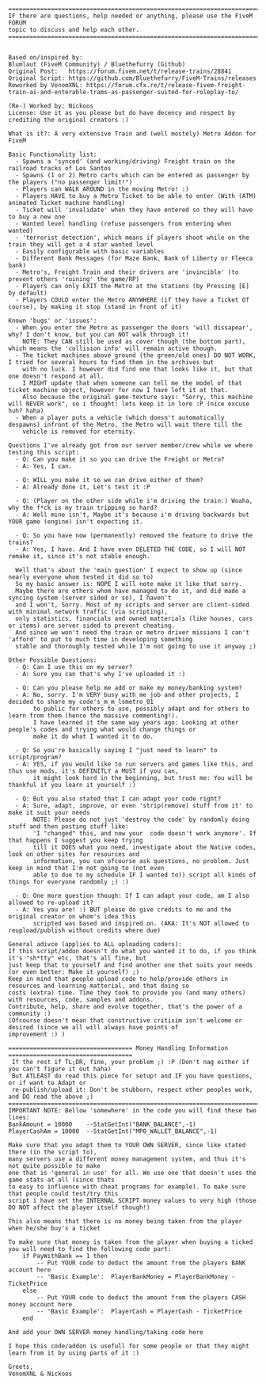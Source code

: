 	================================================================================
	IF there are questions, help needed or anything, please use the FiveM FORUM
	topic to discuss and help each other.
	================================================================================


	Based on/inspired by: 
	Blumlaut (FiveM Community) / Bluethefurry (Github)
	Original Post:	 https://forum.fivem.net/t/release-trains/28841
	Original Script: https://github.com/Bluethefurry/FiveM-Trains/releases
	Reworked by VenomXNL: https://forum.cfx.re/t/release-fivem-freight-train-ai-and-enterable-trams-as-passenger-suited-for-roleplay-to/

	(Re-) Worked by: Nickoos
	License: Use it as you please but do have decency and respect by crediting the original creators :)
	
	What is it?: A very extensive Train and (well mostely) Metro Addon for FiveM
	
	Basic Functionality list:
	  - Spawns a 'synced' (and working/driving) Freight train on the railroad tracks of Los Santos
	  - Spawns (1 or 2) Metro carts which can be entered as passenger by the players ("no passenger limit!")
	  - Players can WALK AROUND in the moving Metro! :)
	  - Players HAVE to buy a Metro Ticket to be able to enter (With (ATM) animated Ticket machine handling)
	  - Ticket will 'invalidate' when they have entered so they will have to buy a new one
	  - Wanted level handling (refuse passengers from entering when wanted)
	  - 'terrorist detection', which means if players shoot while on the train they will get a 4 star wanted level
	  - Easily configurable with basic variables
	  - Different Bank Messages (for Maze Bank, Bank of Liberty or Fleeca bank)
	  - Metro's, Freight Train and their drivers are 'invincible' (to prevent others 'ruining' the game/RP)
	  - Players can only EXIT the Metro at the stations (by Pressing [E] by default)
	  - Players COULD enter the Metro ANYWHERE (if they have a Ticket Of course), by making it stop (stand in front of it)
	  
	Known 'bugs' or 'issues':
	  - When you enter the Metro as passenger the doors 'will dissapear', why? I don't know, but you can NOT walk through it!
		NOTE: They CAN still be used as cover though (the bottom part), which means the 'collision info' will remain active though.
	  - The ticket machines above ground (the green/old ones) DO NOT WORK, I tried for several hours to find them in the archives but
		with no luck. I however did find one that looks like it, but that one doesn't respond at all.
		I MIGHT update that when someone can tell me the model of that ticket machine object, however for now I have left it at that.
		Also because the original game-texture says: "Sorry, this machine will NEVER work", so i thought: lets keep it in lore :P (nice excuse huh? haha)
	  - When a player puts a vehicle (which doesn't automatically despawns) infront of the Metro, the Metro will wait there till the
		vehicle is removed for eternity.
	  
	Questions I've already got from our server member/crew while we where testing this script:
	  - Q: Can you make it so you can drive the Freight or Metro?
	  - A: Yes, I can.
	  
	  - Q: WILL you make it so we can drive either of them?
	  - A: Already done it, Let's test it :P
	  
	  - Q: (Player on the other side while i'm driving the train:) Woaha, why the f*ck is my train tripping so hard?
	  - A: Well mine isn't, Maybe it's because i'm driving backwards but YOUR game (engine) isn't expecting it.
	  
	  - Q: So you have now (permanently) removed the feature to drive the trains?
	  - A: Yes, I have. And I have even DELETED THE CODE, so I will NOT remake it, since it's not stable enough.
	  
	  Well that's about the 'main question' I expect to show up (since nearly everyone whom tested it did so to)
	  So my basic answer is: NOPE I will note make it like that sorry.
	  Maybe there are others whom have managed to do it, and did made a syncing system (server sided or so), I haven't
	  and I won't, Sorry. Most of my scripts and server are client-sided with minimal network traffic (via scripting),
	  only statistics, financials and owned matterials (like houses, cars or items) are server sided to prevent cheating.
	  And since we won't need the train or metro driver missions I can't 'afford' to put to much time in developing something
	  stable and thoroughly tested while I'm not going to use it anyway ;)
	  
	Other Possible Questions:
	  - Q: Can I use this on my server?
	  - A: Sure you can that's why I've uploaded it :)
	  
	  - Q: Can you please help me add or make my money/banking system?
	  - A: No, sorry. I'm VERY busy with me job and other projects, I decided to share my code's_m_m_lsmetro_01
		   to public for others to use, possibly adapt and for others to learn from them (hence the massive commenting!).
		   I have learned it the same way years ago: Looking at other people's codes and trying what would change things or
		   make it do what I wanted it to do.
	   
	  - Q: So you're basically saying I "just need to learn" to script/program?
	  - A: YES, if you would like to run servers and games like this, and thus use mods, it's DEFINITLY a MUST if you can,
		   it might look hard in the beginning, but trust me: You will be thankful if you learn it yourself :)
		   
	  - Q: But you also stated that I can adapt your code right?
	  - A: Sure, adapt, improve, or even 'strip(remove) stuff from it' to make it suit your needs
		   NOTE: Please do not just 'destroy the code' by randomly doing stuff and then posting stuff like:
		   'I "changed" this, and now your  code doesn't work anymore'. If that happens I suggest you keep trying
		   till it DOES what you need, investigate about the Native codes, look on other sites for resources and
		   information, you can ofcourse ask questions, no problem. Just keep in mind that I'm not going to (not even
		   able to due to my schedule IF I wanted to)) script all kinds of things for everyone randomly ;) :)
	  
	  - Q: One more question though: If I can adapt your code, am I also allowed to re-upload it?
	  - A: Yes you are! :) BUT please do give credits to me and the original creator on whom's idea this
		   scripted was based and inspired on. (AKA: It's NOT allowed to reupload/publish without credits where due)
	  
	General adivce (applies to ALL uploading coders):
	If this script/addon doesn't do what you wanted it to do, if you think it's "sh*tty" etc, that's all fine, but
	just keep that to yourself and find another one that suits your needs (or even better: Make it yourself) ;)
	Keep in mind that people upload code to help/provide others in resources and learning matterial, and that doing so
	costs (extra) time. Time they took to provide you (and many others) with resources, code, samples and addons.
	Contribute, help, share and evolve together, that's the power of a community :)
	(Ofcourse doesn't mean that constructive critisim isn't welcome or desired (since we all will always have points of
	improvement :) )
	  
	=================================== Money Handling Information ===================================
	 If the rest if TL;DR, fine, your problem ;) :P (Don't nag either if you can't figure it out haha)
	 But ATLEAST do read this piece for setup! and IF you have questions, or if want to Adapt or
	 re-publish/upload it: Don't be stubborn, respect other peoples work, and DO read the above ;)
	===================================================================================================
	IMPORTANT NOTE: Bellow 'somewhere' in the code you will find these two lines:
	BankAmount = 10000    --StatGetInt("BANK_BALANCE",-1)
	PlayerCashAm = 10000  --StatGetInt("MP0_WALLET_BALANCE",-1)
	
	Make sure that you adapt them to YOUR OWN SERVER, since like stated there (in the script to),
	many servers use a different money management system, and thus it's not quite possible to make
	one that is 'general in use' for all. We use one that doesn't uses the game stats at all (since thats
	to easy to influence with cheat programs for example). To make sure that people could test/try this
	script i have set the INTERNAL SCRIPT money values to very high (those DO NOT affect the player itself though!)

	This also means that there is no money being taken from the player when he/she buy's a ticket
	
	To make sure that money is taken from the player when buying a ticked you will need to find the following code part:
		if PayWithBank == 1 then
			-- Put YOUR code to deduct the amount from the players BANK account here
			-- 'Basic Example':  PlayerBankMoney = PlayerBankMoney - TicketPrice
		else
			-- Put YOUR code to deduct the amount from the players CASH money account here
			-- 'Basic Example':  PlayerCash = PlayerCash - TicketPrice
		end
	
	And add your OWN SERVER money handling/taking code here
	
	I hope this code/addon is usefull for some people or that they might learn from it by using parts of it :)
	
	Greets,
	VenomXNL & Nickoos
